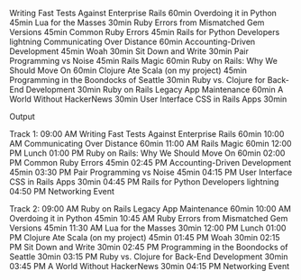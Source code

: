 Writing Fast Tests Against Enterprise Rails 60min
Overdoing it in Python 45min
Lua for the Masses 30min
Ruby Errors from Mismatched Gem Versions 45min
Common Ruby Errors 45min
Rails for Python Developers lightning
Communicating Over Distance 60min
Accounting-Driven Development 45min
Woah 30min
Sit Down and Write 30min
Pair Programming vs Noise 45min
Rails Magic 60min
Ruby on Rails: Why We Should Move On 60min
Clojure Ate Scala (on my project) 45min
Programming in the Boondocks of Seattle 30min
Ruby vs. Clojure for Back-End Development 30min
Ruby on Rails Legacy App Maintenance 60min
A World Without HackerNews 30min
User Interface CSS in Rails Apps 30min

Output

Track 1:
09:00 AM Writing Fast Tests Against Enterprise Rails 60min
10:00 AM Communicating Over Distance 60min
11:00 AM Rails Magic 60min
12:00 PM Lunch
01:00 PM Ruby on Rails: Why We Should Move On 60min
02:00 PM Common Ruby Errors 45min
02:45 PM Accounting-Driven Development 45min
03:30 PM Pair Programming vs Noise 45min
04:15 PM User Interface CSS in Rails Apps 30min
04:45 PM Rails for Python Developers lightning
04:50 PM Networking Event

Track 2:
09:00 AM Ruby on Rails Legacy App Maintenance 60min
10:00 AM Overdoing it in Python 45min
10:45 AM Ruby Errors from Mismatched Gem Versions 45min
11:30 AM Lua for the Masses 30min
12:00 PM Lunch
01:00 PM Clojure Ate Scala (on my project) 45min
01:45 PM Woah 30min
02:15 PM Sit Down and Write 30min
02:45 PM Programming in the Boondocks of Seattle 30min
03:15 PM Ruby vs. Clojure for Back-End Development 30min
03:45 PM A World Without HackerNews 30min
04:15 PM Networking Event
